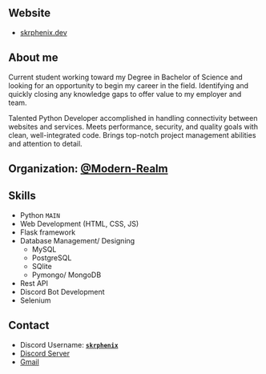## Website

- [skrphenix.dev](https://skrphenix.dev/)

## About me

Current student working toward my Degree in Bachelor of Science and looking for an opportunity to begin my career in the field. Identifying and quickly closing any knowledge gaps to offer value to my employer and team.

Talented Python Developer accomplished in handling connectivity between websites and services. Meets performance, security, and quality goals with clean, well-integrated code. Brings top-notch project management abilities and attention to detail.

## Organization: [@Modern-Realm](https://github.com/Modern-Realm)

## Skills

- Python `MAIN`
- Web Development (HTML, CSS, JS)
- Flask framework
- Database Management/ Designing
  - MySQL
  - PostgreSQL
  - SQlite
  - Pymongo/ MongoDB
- Rest API
- Discord Bot Development
- Selenium

## Contact

- Discord Username: [**`skrphenix`**](https://discord.com/users/703160989172105337)
- [Discord Server](https://discord.gg/GVMWx5EaAN)
- [Gmail](mailto:saikeerthan.keerthan.9@gmail.com)
